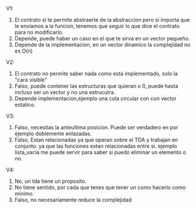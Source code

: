 V1:
1. El contrato si te permite abstraerte de la abstraccion pero si importa que le enviamos a la funcion, tenemos que seguir lo que dice el contrato para no modificarlo.
2. Depende, puede haber un caso en el que te sirva en un vector pequeño.
3. Depende de la implementacion, en un vector dinamico la complejidad no es O(n)

V2:
1. El contrato no permite saber nada como esta implementado, solo la "cara visible"
2. Falso, puede contener las estructuras que quieran o 0, puede hasta incluso ser un vector y no una estrucutra.
3. Depende implementacion,ejemplo una cola circular con con vector estatico.

V3:
1. Falso, necesitas la anteultima posicion. Puede ser verdadero en por ejemplo doblemente enlazadas.
2. Falso, Estan relacionadas ya que operan sobre el TDA y trabajan en conjunto. ya que las funciones estan relacionadas entre si. ejemplo lista_vacia me puede servir para saber si puedo eliminar un elemento o no.

V4:
1. No, un tda tiene un proposito.
2. No tiene sentido, por cada que tenes que tener un como hacerlo como minimo.
3. Falso, no necesariamente reduce la complejidad
